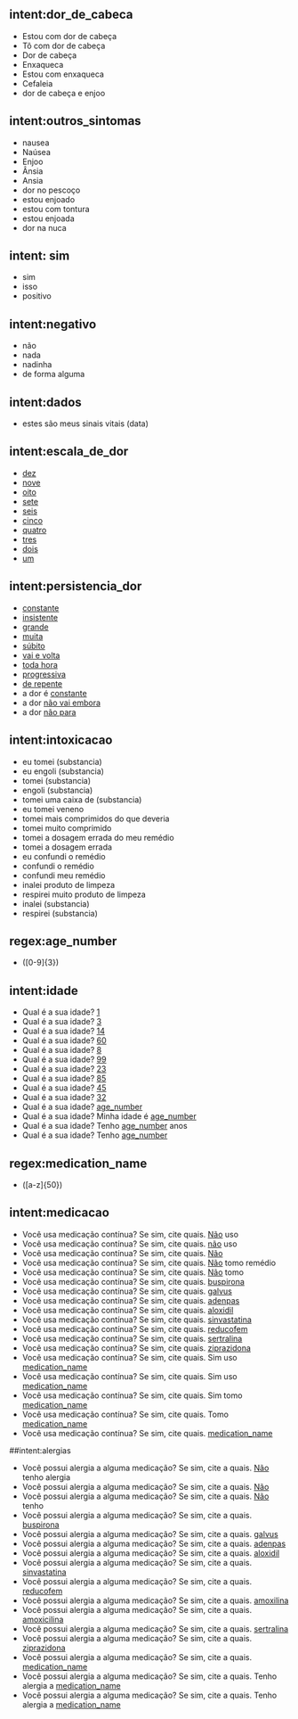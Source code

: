 ## intent:dor_de_cabeca <!--- The label of the intent -->
  - Estou com dor de cabeça
  - Tô com dor de cabeça
  - Dor de cabeça
  - Enxaqueca
  - Estou com enxaqueca
  - Cefaleia
  - dor de cabeça e enjoo

## intent:outros_sintomas <!--- The label of the intent -->
  - nausea
  - Naúsea
  - Enjoo
  - Ânsia
  - Ansia
  - dor no pescoço
  - estou enjoado
  - estou com tontura
  - estou enjoada
  - dor na nuca

## intent: sim
  - sim
  - isso
  - positivo

## intent:negativo
  - não
  - nada
  - nadinha
  - de forma alguma

## intent:dados
  - estes são meus sinais vitais (data)

## intent:escala_de_dor
  - [dez](pain_scale:10)
  - [nove](pain_scale:9)
  - [oito](pain_scale:8)
  - [sete](pain_scale:7)
  - [seis](pain_scale:6)
  - [cinco](pain_scale:5)
  - [quatro](pain_scale:4)
  - [tres](pain_scale:3)
  - [dois](pain_scale:2)
  - [um](pain_scale:1)

## intent:persistencia_dor
  - [constante](pain_persistance:constant)
  - [insistente](pain_persistance:constant)
  - [grande](pain_persistance:constant)
  - [muita](pain_persistance:constant)
  - [súbito](pain_persistance:not_constant)
  - [vai e volta](pain_persistance:not_constant)
  - [toda hora](pain_persistance:constant)
  - [progressiva](pain_persistance:not_constant)
  - [de repente](pain_persistance:not_constant)
  - a dor é [constante](pain_persistance:constant)
  - a dor [não vai embora](pain_persistance:constant)
  - a dor [não para](pain_persistance:constant)

## intent:intoxicacao
  - eu tomei (substancia)
  - eu engoli (substancia)
  - tomei (substancia)
  - engoli (substancia)
  - tomei uma caixa de (substancia)
  - eu tomei veneno
  - tomei mais comprimidos do que deveria
  - tomei muito comprimido
  - tomei a dosagem errada do meu remédio
  - tomei a dosagem errada
  - eu confundi o remédio
  - confundi o remédio
  - confundi meu remédio
  - inalei produto de limpeza
  - respirei muito produto de limpeza
  - inalei (substancia)
  - respirei (substancia)

## regex:age_number
- ([0-9]{3})

## intent:idade
 - Qual é a sua idade? [1](age)
 - Qual é a sua idade? [3](age)
 - Qual é a sua idade? [14](age)
 - Qual é a sua idade? [60](age)
 - Qual é a sua idade? [8](age)
 - Qual é a sua idade? [99](age)
 - Qual é a sua idade? [23](age)
 - Qual é a sua idade? [85](age)
 - Qual é a sua idade? [45](age)
 - Qual é a sua idade? [32](age)
 - Qual é a sua idade? [age_number](age)
 - Qual é a sua idade? Minha idade é [age_number](age)
 - Qual é a sua idade? Tenho [age_number](age) anos
 - Qual é a sua idade? Tenho [age_number](age)

 ## regex:medication_name
 - ([a-z]{50})

## intent:medicacao
 - Você usa medicação contínua? Se sim, cite quais. [Não](continuos_medication) uso
 - Você usa medicação contínua? Se sim, cite quais. [não](continuos_medication) uso
 - Você usa medicação contínua? Se sim, cite quais. [Não](continuos_medication)
 - Você usa medicação contínua? Se sim, cite quais. [Não](continuos_medication) tomo remédio
 - Você usa medicação contínua? Se sim, cite quais. [Não](continuos_medication) tomo
 - Você usa medicação contínua? Se sim, cite quais. [buspirona](continuous_medication)
 - Você usa medicação contínua? Se sim, cite quais. [galvus](continuous_medication)
 - Você usa medicação contínua? Se sim, cite quais. [adenpas](continuous_medication)
 - Você usa medicação contínua? Se sim, cite quais. [aloxidil](continuous_medication)
 - Você usa medicação contínua? Se sim, cite quais. [sinvastatina](continuous_medication)
 - Você usa medicação contínua? Se sim, cite quais. [reducofem](continuous_medication)
 - Você usa medicação contínua? Se sim, cite quais. [sertralina](continuous_medication)
 - Você usa medicação contínua? Se sim, cite quais. [ziprazidona](continuous_medication)
 - Você usa medicação contínua? Se sim, cite quais. Sim uso [medication_name](continuos_medication)
 - Você usa medicação contínua? Se sim, cite quais. Sim uso [medication_name](continuos_medication)
 - Você usa medicação contínua? Se sim, cite quais. Sim tomo [medication_name](continuos_medication)
 - Você usa medicação contínua? Se sim, cite quais. Tomo [medication_name](continuos_medication)
 - Você usa medicação contínua? Se sim, cite quais. [medication_name](continuous_medication)

##intent:alergias
- Você possui alergia a alguma medicação? Se sim, cite a quais. [Não](alergies) tenho alergia
- Você possui alergia a alguma medicação? Se sim, cite a quais. [Não](alergies)
- Você possui alergia a alguma medicação? Se sim, cite a quais. [Não](alergies) tenho
- Você possui alergia a alguma medicação? Se sim, cite a quais. [buspirona](alergies)
- Você possui alergia a alguma medicação? Se sim, cite a quais. [galvus](alergies)
- Você possui alergia a alguma medicação? Se sim, cite a quais. [adenpas](alergies)
- Você possui alergia a alguma medicação? Se sim, cite a quais. [aloxidil](alergies)
- Você possui alergia a alguma medicação? Se sim, cite a quais. [sinvastatina](alergies)
- Você possui alergia a alguma medicação? Se sim, cite a quais. [reducofem](alergies)
- Você possui alergia a alguma medicação? Se sim, cite a quais. [amoxilina](alergies)
- Você possui alergia a alguma medicação? Se sim, cite a quais. [amoxicilina](alergies)
- Você possui alergia a alguma medicação? Se sim, cite a quais. [sertralina](alergies)
- Você possui alergia a alguma medicação? Se sim, cite a quais. [ziprazidona](alergies)
- Você possui alergia a alguma medicação? Se sim, cite a quais. [medication_name](alergies)
- Você possui alergia a alguma medicação? Se sim, cite a quais. Tenho alergia a [medication_name](alergies)
- Você possui alergia a alguma medicação? Se sim, cite a quais. Tenho alergia a [medication_name](alergies)
